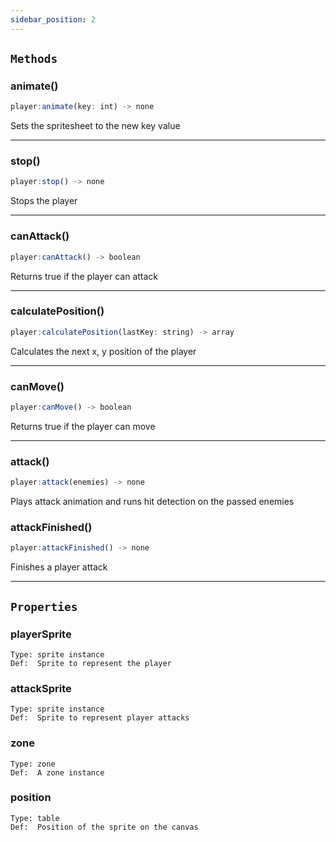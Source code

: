 ```yaml
---
sidebar_position: 2
---
```


## `Methods`

### animate()

```js
player:animate(key: int) -> none
```

Sets the spritesheet to the new key value

---

### stop()

```js
player:stop() -> none
```

Stops the player 

---

### canAttack() 

```js
player:canAttack() -> boolean
```

Returns true if the player can attack

---


### calculatePosition()

```js
player:calculatePosition(lastKey: string) -> array
```

Calculates the next x, y position of the player

---

### canMove()

```js
player:canMove() -> boolean
```

Returns true if the player can move

---

### attack()

```js
player:attack(enemies) -> none
```

Plays attack animation and runs hit detection on the passed enemies

### attackFinished()

```js
player:attackFinished() -> none
```

Finishes a player attack

---

## `Properties`

### playerSprite
    Type: sprite instance
    Def:  Sprite to represent the player

### attackSprite
    Type: sprite instance
    Def:  Sprite to represent player attacks

### zone
    Type: zone
    Def:  A zone instance

### position
    Type: table
    Def:  Position of the sprite on the canvas


